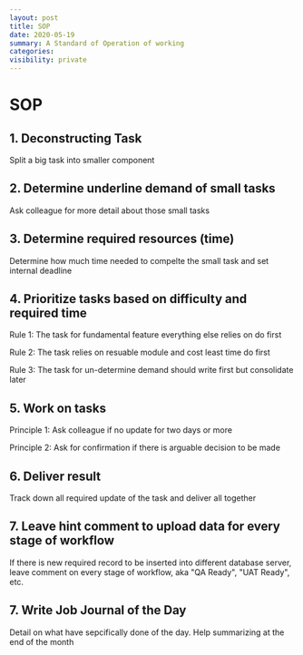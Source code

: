 ```yaml
---
layout: post
title: SOP
date: 2020-05-19
summary: A Standard of Operation of working
categories:
visibility: private
---
```

# SOP

## 1. Deconstructing Task
Split a big task into smaller component
## 2. Determine underline demand of small tasks
Ask colleague for more detail about those small tasks
## 3. Determine required resources (time)
Determine how much time needed to compelte the small task and set internal deadline
## 4. Prioritize tasks based on difficulty and required time
Rule 1: The task for fundamental feature everything else relies on do first

Rule 2: The task relies on resuable module and cost least time do first

Rule 3: The task for un-determine demand should write first but consolidate later
## 5. Work on tasks
Principle 1: Ask colleague if no update for two days or more

Principle 2: Ask for confirmation if there is arguable decision to be made
## 6. Deliver result
Track down all required update of the task and deliver all together
## 7. Leave hint comment to upload data for every stage of workflow
If there is new required record to be inserted into different database server, leave comment on every stage of workflow, aka "QA Ready", "UAT Ready", etc.
## 7. Write Job Journal of the Day
Detail on what have sepcifically done of the day. Help summarizing at the end of the month



